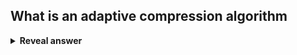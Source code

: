 ## What is an adaptive compression algorithm
<details>
<summary><b>Reveal answer</b></summary>
Progressively learn and update the model for incoming text<br><ul><li>More accurate modelling produces better compression</li><li>Decoding must start from beginning</li><li>LZW coding</li></ul>
</details>

